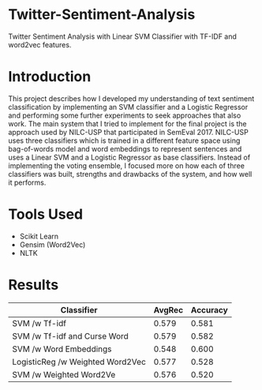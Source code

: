 # Twitter-Sentiment-Analysis
Twitter Sentiment Analysis with Linear SVM Classifier with TF-IDF and word2vec features.

# Introduction

This project describes how I developed my understanding of text sentiment classification by implementing an SVM classifier and a Logistic Regressor and performing some further experiments to seek approaches that also work. The main system that I tried to implement for the final project is the approach used by NILC-USP that participated in SemEval 2017. NILC-USP uses three classifiers which is trained in a different feature space using bag-of-words model and word embeddings to represent sentences and uses a Linear SVM and a Logistic Regressor as base classifiers. Instead of implementing the voting ensemble, I focused more on how each of three classifiers was built, strengths and drawbacks of the system, and how well it performs.

# Tools Used

- Scikit Learn
- Gensim (Word2Vec)
- NLTK

# Results

| Classifier  | AvgRec  | Accuracy |
| ------------- | ------------- | ------------- |
| SVM /w Tf-idf  | 0.579  | 0.581  |
| SVM /w Tf-idf and Curse Word  | 0.579  | 0.582  |
| SVM /w Word Embeddings  | 0.548  | 0.600  |
| LogisticReg /w Weighted Word2Vec  | 0.577  | 0.528  |
| SVM /w Weighted Word2Ve  | 0.576  | 0.520  |

